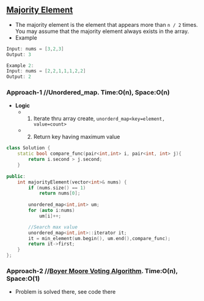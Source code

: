 ## [Majority Element](https://leetcode.com/problems/majority-element/)
- The majority element is the element that appears more than `n / 2` times. You may assume that the majority element always exists in the array.
- Example
```c
Input: nums = [3,2,3]
Output: 3

Example 2:
Input: nums = [2,2,1,1,1,2,2]
Output: 2
```

### Approach-1  //Unordered_map. Time:O(n), Space:O(n)
- **Logic**
  - 1. Iterate thru array create, `unorderd_map<key=element, value=count>`
  - 2. Return key having maximum value 
```c++
class Solution {  
    static bool compare_func(pair<int,int> i, pair<int, int> j){
        return i.second > j.second;    
    }
    
public:
    int majorityElement(vector<int>& nums) {
        if (nums.size() == 1)
            return nums[0];
        
        unordered_map<int,int> um;
        for (auto i:nums)
            um[i]++;

        //Search max value
        unordered_map<int,int>::iterator it;
        it = min_element(um.begin(), um.end(),compare_func);
        return it->first;
    }
};
```

### Approach-2          //[Boyer Moore Voting Algorithm](/DS_Questions/Algorithms). Time:O(n), Space:O(1)
- Problem is solved there, see code there

